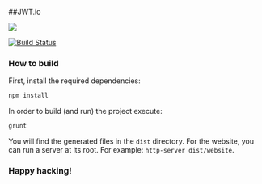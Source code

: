 ##JWT.io

<img src="https://cdn.auth0.com/blog/jwtio/jwtio.png"/>

[![Build Status](https://travis-ci.org/jsonwebtoken/jsonwebtoken.github.io.png?branch=master)](https://travis-ci.org/jsonwebtoken/jsonwebtoken.github.io)

### How to build

First, install the required dependencies:

```sh
npm install
```

In order to build (and run) the project execute:

```sh
grunt
```

You will find the generated files in the `dist` directory. For the website, you can run a server at its root. For example: `http-server dist/website`.

### Happy hacking!


